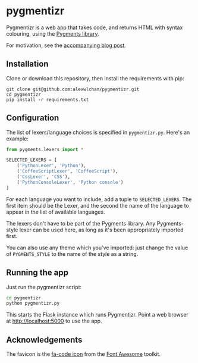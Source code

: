 # pygmentizr

Pygmentizr is a web app that takes code, and returns HTML with syntax colouring, using the [Pygments library][1].

For motivation, see the [accompanying blog post][2].

## Installation

Clone or download this repository, then install the requirements with pip:

    git clone git@github.com:alexwlchan/pygmentizr.git
    cd pygmentizr
    pip install -r requirements.txt

## Configuration

The list of lexers/language choices is specified in `pygmentizr.py`. Here's an example:

```python
from pygments.lexers import *

SELECTED_LEXERS = [
    ('PythonLexer', 'Python'),
    ('CoffeeScriptLexer', 'CoffeeScript'),
    ('CssLexer', 'CSS'),
    ('PythonConsoleLexer', 'Python console')
]
```

For each language you want to include, add a tuple to `SELECTED_LEXERS`. The first item should be the Lexer, and the second the name of the language to appear in the list of available languages.

The lexers don't have to be part of the Pygments library. Any Pygments-style lexer can be used here, as long as it's been appropriately imported first.

You can also use any theme which you've imported: just change the value of `PYGMENTS_STYLE` to the name of the style as a string.

## Running the app

Just run the pygmentizr script:

```bash
cd pygmentizr
python pygmentizr.py
```

This starts the Flask instance which runs Pygmentizr. Point a web browser at <http://localhost:5000> to use the app.

## Acknowledgements

The favicon is the [fa-code icon][3] from the [Font Awesome][4] toolkit.

[1]: http://pygments.org
[2]: http://www.alexwlchan.net/2015/03/pygmentizr
[3]: http://fortawesome.github.io/Font-Awesome/icon/code/
[4]: http://fortawesome.github.io/Font-Awesome/